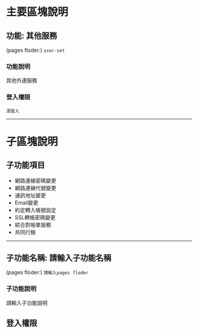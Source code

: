 # 主要區塊說明
## 功能: 其他服務
(pages floder:) `
user-set
`

### 功能說明
其他外連服務

### 登入權限
`須登入`


---

# 子區塊說明
## 子功能項目
* 網路連線密碼變更
* 網路連線代號變更
* 通訊地址變更
* Email變更
* 約定轉入帳號設定
* SSL轉帳密碼變更
* 綜合對帳單服務
* 共同行銷


---
## 子功能名稱: 請輸入子功能名稱
(pages floder:) `
請輸入pages floder
`

### 子功能說明
請輸入子功能說明

## 登入權限
<!-- `免登入` -->
<!-- `須登入` -->
